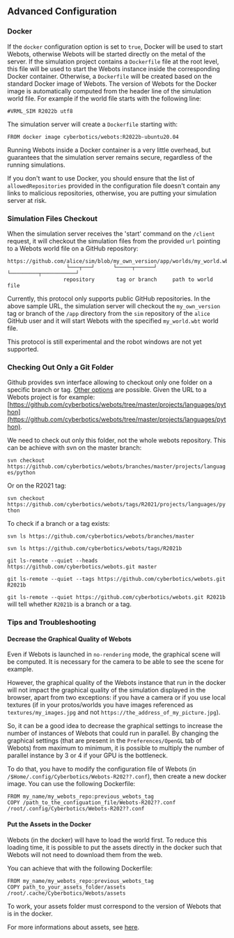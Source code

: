## Advanced Configuration

### Docker

If the `docker` configuration option is set to `true`, Docker will be used to start Webots, otherwise Webots will be started directly on the metal of the server.
If the simulation project contains a `Dockerfile` file at the root level, this file will be used to start the Webots instance inside the corresponding Docker container.
Otherwise, a `Dockerfile` will be created based on the standard Docker image of Webots.
The version of Webots for the Docker image is automatically computed from the header line of the simulation world file.
For example if the world file starts with the following line:

```
#VRML_SIM R2022b utf8
```

The simulation server will create a `Dockerfile` starting with:
```
FROM docker image cyberbotics/webots:R2022b-ubuntu20.04
```

Running Webots inside a Docker container is a very little overhead, but guarantees that the simulation server remains secure, regardless of the running simulations.

If you don't want to use Docker, you should ensure that the list of `allowedRepositories` provided in the configuration file doesn't contain any links to malicious repositories, otherwise, you are putting your simulation server at risk.

### Simulation Files Checkout

When the simulation server receives the 'start' command on the `/client` request, it will checkout the simulation files from the provided `url` pointing to a Webots world file on a GitHub repository:
```
https://github.com/alice/sim/blob/my_own_version/app/worlds/my_world.wbt
                   └───┬───┘      └─────┬──────┘ └─────────┬───────────┘
                  repository       tag or branch     path to world file
```
Currently, this protocol only supports public GitHub repositories.
In the above sample URL, the simulation server will checkout the `my_own_version` tag or branch of the `/app` directory from the `sim` repository of the `alice` GitHub user and it will start Webots with the specified `my_world.wbt` world file.

This protocol is still experimental and the robot windows are not yet supported.

### Checking Out Only a Git Folder

Github provides svn interface allowing to checkout only one folder on a specific branch or tag.
[Other options](https://stackoverflow.com/questions/7106012/download-a-single-folder-or-directory-from-a-github-repo) are possible.
Given the URL to a Webots project is for example: [https://github.com/cyberbotics/webots/tree/master/projects/languages/python](https://github.com/cyberbotics/webots/tree/master/projects/languages/python).

We need to check out only this folder, not the whole webots repository.
This can be achieve with svn on the master branch:

`svn checkout https://github.com/cyberbotics/webots/branches/master/projects/languages/python`

Or on the R2021 tag:

`svn checkout https://github.com/cyberbotics/webots/tags/R2021/projects/languages/python`

To check if a branch or a tag exists:

`svn ls https://github.com/cyberbotics/webots/branches/master`

`svn ls https://github.com/cyberbotics/webots/tags/R2021b`

`git ls-remote --quiet --heads https://github.com/cyberbotics/webots.git master`

`git ls-remote --quiet --tags https://github.com/cyberbotics/webots.git R2021b`

`git ls-remote --quiet https://github.com/cyberbotics/webots.git R2021b` will tell whether `R2021b` is a branch or a tag.

### Tips and Troubleshooting

#### Decrease the Graphical Quality of Webots
Even if Webots is launched in `no-rendering` mode, the graphical scene will be computed. It is necessary for the camera to be able to see the scene for example.

However, the graphical quality of the Webots instance that run in the docker will not impact the graphical quality of the simulation displayed in the browser, apart from two exceptions: if you have a camera or if you use local textures (if in your protos/worlds you have images referenced as `textures/my_images.jpg` and not `https://the_address_of_my_picture.jpg`).

So, it can be a good idea to decrease the graphical settings to increase the number of instances of Webots that could run in parallel.
By changing the graphical settings (that are present in the `Preferences/OpenGL` tab of Webots) from maximum to minimum, it is possible to multiply the number of parallel instance by 3 or 4 if your GPU is the bottleneck.

To do that, you have to modify the configuration file of Webots (in `/$Home/.config/Cyberbotics/Webots-R202??.conf`), then create a new docker image. You can use the following Dockerfile:
```
FROM my_name/my_webots_repo:previous_webots_tag
COPY /path_to_the_configuation_file/Webots-R202??.conf /root/.config/Cyberbotics/Webots-R202??.conf
```

#### Put the Assets in the Docker
Webots (in the docker) will have to load the world first. To reduce this loading time, it is possible to put the assets directly in the docker such that Webots will not need to download them from the web.

You can achieve that with the following Dockerfile:
```
FROM my_name/my_webots_repo:previous_webots_tag
COPY path_to_your_assets_folder/assets /root/.cache/Cyberbotics/Webots/assets
```

To work, your assets folder must correspond to the version of Webots that is in the docker.

For more informations about assets, see [here](installation-procedure.md#asset-cache-download).
